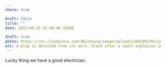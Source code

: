 ```yaml
---
share: true

draft: false
title: ""
date: 2023-04-25 07:48:40 +0200

draft: true
photo: https://res.cloudinary.com/dbi2zounq/image/upload/v1682401701/ymwpx5iqh4tz6tu4joi3.jpg
alt: A plug is detached from its wire, black after a small explosion in the electric circuit.
---
```


Lucky thing we have a good electrician.

